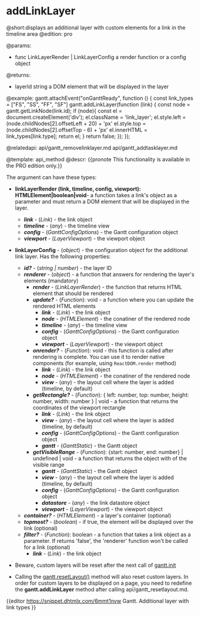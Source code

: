 addLinkLayer
=============

@short:displays an additional layer with custom elements for a link in the timeline area
@edition: pro

@params:
- func		LinkLayerRender | LinkLayerConfig		a render function or a config object 

@returns:
- layerId	string		a DOM element that will be displayed in the layer


@example:
gantt.attachEvent("onGanttReady", function () {
    const link_types = ["FS", "SS", "FF", "SF"]
    gantt.addLinkLayer(function (link) {
        const node = gantt.getLinkNode(link.id);
        if (node){
            const el = document.createElement('div');
            el.className = 'link_layer';
            el.style.left = (node.childNodes[2].offsetLeft + 20) + 'px'
            el.style.top = (node.childNodes[2].offsetTop - 6) + 'px'
            el.innerHTML = link_types[link.type];
            return el;
        }
        return false;
    });
});


@relatedapi:
  api/gantt_removelinklayer.md
  api/gantt_addtasklayer.md

	
@template:	api_method
@descr:
{{pronote This functionality is available in the PRO edition only.}}

The argument can have these types:

- <span class=submethod>**linkLayerRender (link, timeline, config, viewport): HTMLElement|boolean|void**</span>- a function takes a link's object as a parameter and must return a DOM element that will be displayed in the layer.
    - **_link_** - (*Link*) - the link object
    - **_timeline_** - (*any*) - the timeline view
    - **_config_** - (*GanttConfigOptions*) - the Gantt configuration object
    - **_viewport_** - (*LayerViewport*) - the viewport object


- <span class=subproperty>**linkLayerConfig**</span> - (*object*) - the configuration object for the additional link layer. Has the following properties:
    - **_id?_** - (*string | number*) - the layer ID
    - **_renderer_** - (*object*) - a function that answers for rendering the layer's elements (mandatory)
        - **_render_** - (*LinkLayerRender*) - the function that returns HTML element that should be rendered
        - **_update?_** - (*Function*): void - a function where you can update the rendered HTML elements
            - **_link_** - (*Link*) - the link object
            - **_node_** - (*HTMLElement*) - the conatiner of the rendered node
            - **_timeline_** - (*any*) - the timeline view
            - **_config_** - (*GanttConfigOptions*) - the Gantt configuration object
            - **_viewport_** - (*LayerViewport*) - the viewport object
        - **_onrender?_** - (*Function*): void - this function is called after rendering is complete. You can use it to render native components (for example, using `ReactDOM.render` method)
            - **_link_** - (*Link*) - the link object
            - **_node_** - (*HTMLElement*) - the conatiner of the rendered node
            - **_view_** - (*any*) - the layout cell where the layer is added (timeline, by default)
        - **_getRectangle?_** - (*Function*): { left: number, top: number, height: number, width: number } | void - a function that returns the coordinates of the viewport rectangle
            - **_link_** - (*Link*) - the link object
            - **_view_** - (*any*) - the layout cell where the layer is added (timeline, by default)
            - **_config_** - (*GanttConfigOptions*) - the Gantt configuration object
            - **_gantt_** - (*GanttStatic*) - the Gantt object
        - **_getVisibleRange_** - (*Function*): {start: number, end: number} | undefined | void - a function that returns the object with of the visible range
            - **_gantt_** - (*GanttStatic*) - the Gantt object
            - **_view_** - (*any*) - the layout cell where the layer is added (timeline, by default)
            - **_config_** - (*GanttConfigOptions*) - the Gantt configuration object
            - **_datastore_** - (*any*) - the link datastore object
            - **_viewport_** - (*LayerViewport*) - the viewport object
    - **_container?_** - (*HTMLElement*) - a layer's container (optional)
    - **_topmost?_** - (*boolean*) - if true, the element will be displayed over the link (optional)
    - **_filter?_** - (*Function*): boolean - a function that takes a link object as a parameter. If returns 'false', the 'renderer' function won't be called for a link (optional)
        - **_link_** - (*Link*) - the link object





- Beware, custom layers will be reset after the next call of <a href="api/gantt_init.md">gantt.init</a>
- Calling the [gantt.resetLayout()](api/gantt_resetlayout.md) method will also reset custom layers. In order for custom layers to be displayed on a page, you need to redefine the **gantt.addLinkLayer** method after calling api/gantt_resetlayout.md.

{{editor	https://snippet.dhtmlx.com/6mmt1nvw	Gantt. Additional layer with link types
}}